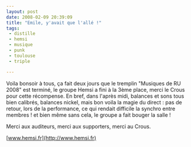 ```yaml
---
layout: post
date: 2008-02-09 20:39:09
title: "Emile, y'avait que l'allé !"
tags:
 - distille
 - hemsi
 - musique
 - punk
 - toulouse
 - triple

---
```


Voila bonsoir à tous, ça fait deux jours que le tremplin "Musiques de RU 2008" est terminé, le groupe Hemsi a fini à la 3ème place, merci le Crous pour cette récompense. En bref, dans l'après midi, balances et sons tous bien calibrés, balances nickel, mais bon voila la magie du direct : pas de retour, lors de la performance, ce qui rendait difficile la synchro entre membres ! et bien même sans cela, le groupe a fait bouger la salle !

Merci aux auditeurs, merci aux supporters, merci au Crous.

[www.hemsi.fr](http://www.hemsi.fr)
